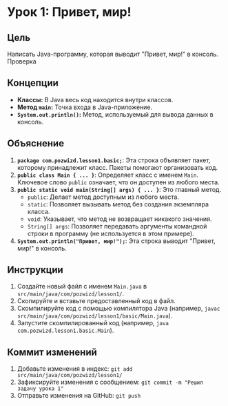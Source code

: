 # Урок 1: Привет, мир!

## Цель

Написать Java-программу, которая выводит "Привет, мир!" в консоль.
Проверка
## Концепции

*   **Классы:** В Java весь код находится внутри классов.
*   **Метод `main`:** Точка входа в Java-приложение.
*   **`System.out.println()`:** Метод, используемый для вывода данных в консоль.



## Объяснение

1.  **`package com.pozwizd.lesson1.basic;`**: Эта строка объявляет пакет, которому принадлежит класс. Пакеты помогают организовать код.
2.  **`public class Main { ... }`**: Определяет класс с именем `Main`. Ключевое слово `public` означает, что он доступен из любого места.
3.  **`public static void main(String[] args) { ... }`**: Это главный метод.
    *   `public`: Делает метод доступным из любого места.
    *   `static`: Позволяет вызывать метод без создания экземпляра класса.
    *   `void`: Указывает, что метод не возвращает никакого значения.
    *   `String[] args`: Позволяет передавать аргументы командной строки в программу (не используется в этом примере).
4.  **`System.out.println("Привет, мир!");`**: Эта строка выводит "Привет, мир!" в консоль.

## Инструкции
1. Создайте новый файл с именем `Main.java` в `src/main/java/com/pozwizd/lesson1/`.
2. Скопируйте и вставьте предоставленный код в файл.
3. Скомпилируйте код с помощью компилятора Java (например, `javac src/main/java/com/pozwizd/lesson1/basic/Main.java`).
4. Запустите скомпилированный код (например, `java com.pozwizd.lesson1.basic.Main`).

## Коммит изменений

1.  Добавьте изменения в индекс: `git add src/main/java/com/pozwizd/lesson1/`
2.  Зафиксируйте изменения с сообщением: `git commit -m "Решил задачу урока 1"`
3.  Отправьте изменения на GitHub: `git push`
